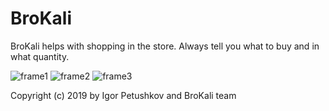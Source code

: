 # BroKali

BroKali helps with shopping in the store. Always tell you what to buy and in what quantity.

![frame1](https://raw.githubusercontent.com/kroppli/brokali/master/screenshots/Frame1.png)
![frame2](https://raw.githubusercontent.com/kroppli/brokali/master/screenshots/Frame2.png)
![frame3](https://raw.githubusercontent.com/kroppli/brokali/master/screenshots/Frame3.png)

Copyright (c) 2019 by Igor Petushkov and BroKali team
